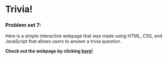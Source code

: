 # Trivia!
### Problem set 7:
Here is a simple interactive webpage that was made using HTML, CSS, and JavaScript that allows users to answer a trivia question. 

**Check out the webpage by clicking [here!](https://codepen.io/jywade/pen/vYQeKNr)**
